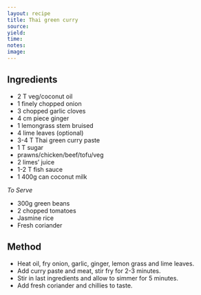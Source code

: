 ```yaml
---
layout: recipe
title: Thai green curry
source: 
yield: 
time: 
notes: 
image: 
---
```


## Ingredients
- 2 T veg/coconut oil 
- 1 finely chopped onion 
- 3 chopped garlic cloves
- 4 cm piece ginger 
- 1 lemongrass stem bruised 
- 4 lime leaves (optional)
- 3-4 T Thai green curry paste 
- 1 T sugar 
- prawns/chicken/beef/tofu/veg
- 2 limes’ juice 
- 1-2 T fish sauce 
- 1 400g can coconut milk

_To Serve_
- 300g green beans 
- 2 chopped tomatoes 
- Jasmine rice 
- Fresh coriander

## Method
- Heat oil, fry onion, garlic, ginger, lemon grass and lime leaves.
- Add curry paste and meat, stir fry for 2-3 minutes.
-  Stir in last ingredients and allow to simmer for 5 minutes.
-  Add fresh coriander and chillies to taste.
